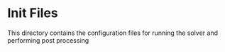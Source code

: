 # Init Files

This directory contains the configuration files for running the solver and performing post processing